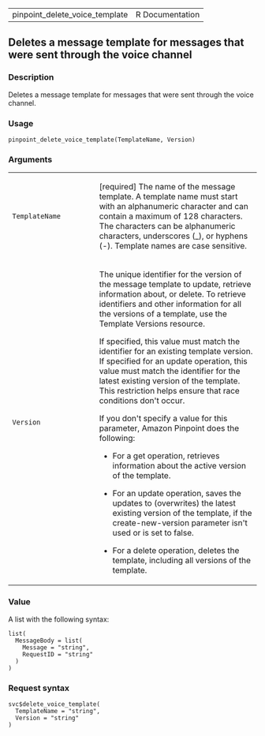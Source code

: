 <table style="width: 100%;">
<tbody>
<tr class="odd">
<td>pinpoint_delete_voice_template</td>
<td style="text-align: right;">R Documentation</td>
</tr>
</tbody>
</table>

## Deletes a message template for messages that were sent through the voice channel

### Description

Deletes a message template for messages that were sent through the voice
channel.

### Usage

    pinpoint_delete_voice_template(TemplateName, Version)

### Arguments

<table>
<colgroup>
<col style="width: 35%" />
<col style="width: 65%" />
</colgroup>
<tbody>
<tr class="odd">
<td><code
id="pinpoint_delete_voice_template_:_TemplateName">TemplateName</code></td>
<td><p>[required] The name of the message template. A template name must
start with an alphanumeric character and can contain a maximum of 128
characters. The characters can be alphanumeric characters, underscores
(_), or hyphens (-). Template names are case sensitive.</p></td>
</tr>
<tr class="even">
<td><code
id="pinpoint_delete_voice_template_:_Version">Version</code></td>
<td><p>The unique identifier for the version of the message template to
update, retrieve information about, or delete. To retrieve identifiers
and other information for all the versions of a template, use the
Template Versions resource.</p>
<p>If specified, this value must match the identifier for an existing
template version. If specified for an update operation, this value must
match the identifier for the latest existing version of the template.
This restriction helps ensure that race conditions don't occur.</p>
<p>If you don't specify a value for this parameter, Amazon Pinpoint does
the following:</p>
<ul>
<li><p>For a get operation, retrieves information about the active
version of the template.</p></li>
<li><p>For an update operation, saves the updates to (overwrites) the
latest existing version of the template, if the create-new-version
parameter isn't used or is set to false.</p></li>
<li><p>For a delete operation, deletes the template, including all
versions of the template.</p></li>
</ul></td>
</tr>
</tbody>
</table>

### Value

A list with the following syntax:

    list(
      MessageBody = list(
        Message = "string",
        RequestID = "string"
      )
    )

### Request syntax

    svc$delete_voice_template(
      TemplateName = "string",
      Version = "string"
    )
